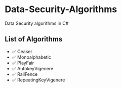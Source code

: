# Data-Security-Algorithms
Data Security algorithms in C#

## List of Algorithms
- ✅ Ceaser
- ✅ Monoalphabetic
- ✅ PlayFair
- ✅ AutokeyVigenere
- ✅ RailFence
- ✅ RepeatingKeyVigenere
